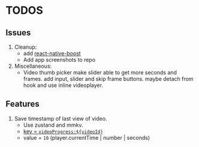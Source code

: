 # TODOS

## Issues

1. Cleanup:
   - add [react-native-boost](https://github.com/kuatsu/react-native-boost)
   - Add app screenshots to repo
2. Miscellaneous:
   - Video thumb picker make slider able to get more seconds and frames. add input, slider and skip frame buttons. maybe detach from hook and use inline videoplayer.

## Features

1. Save timestamp of last view of video.
   - Use zustand and mmkv.
   - [key = `videoProgress:${videoId}`](lib/store.ts#L453)
   - value = `10` (player.currentTime | number | seconds)
